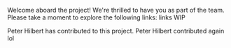 Welcome aboard the project! We're thrilled to have you as part of the team. Please take a moment to explore the following links: links WIP

Peter Hilbert has contributed to this project.
Peter Hilbert contributed again lol
